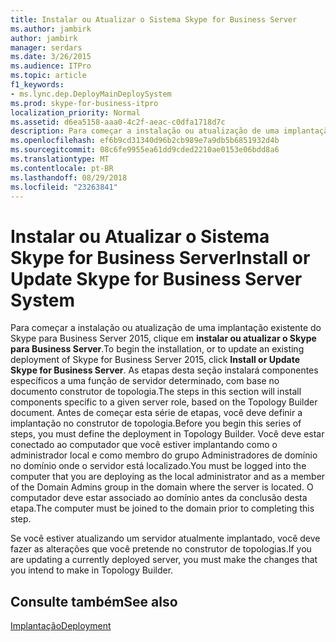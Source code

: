 ```yaml
---
title: Instalar ou Atualizar o Sistema Skype for Business Server
ms.author: jambirk
author: jambirk
manager: serdars
ms.date: 3/26/2015
ms.audience: ITPro
ms.topic: article
f1_keywords:
- ms.lync.dep.DeployMainDeploySystem
ms.prod: skype-for-business-itpro
localization_priority: Normal
ms.assetid: d6ea5158-aaa0-4c2f-aeac-c0dfa1718d7c
description: Para começar a instalação ou atualização de uma implantação existente do Skype para Business Server 2015, clique em instalar ou atualizar Skype para Business Server. As etapas desta seção instalará componentes específicos a uma função de servidor determinado, com base no documento construtor de topologia. Antes de começar esta série de etapas, você deve definir a implantação no construtor de topologia. Você deve estar conectado ao computador que você estiver implantando como o administrador local e como membro do grupo Administradores de domínio no domínio onde o servidor está localizado. O computador deve estar associado ao domínio antes da conclusão desta etapa.
ms.openlocfilehash: ef6b9cd31340d96b2cb989e7a9db5b6851932d4b
ms.sourcegitcommit: 08c6fe9955ea61dd9cded2210ae0153e06bdd8a6
ms.translationtype: MT
ms.contentlocale: pt-BR
ms.lasthandoff: 08/29/2018
ms.locfileid: "23263841"
---
```

# <a name="install-or-update-skype-for-business-server-system"></a><span data-ttu-id="3b483-107">Instalar ou Atualizar o Sistema Skype for Business Server</span><span class="sxs-lookup"><span data-stu-id="3b483-107">Install or Update Skype for Business Server System</span></span>

<span data-ttu-id="3b483-108">Para começar a instalação ou atualização de uma implantação existente do Skype para Business Server 2015, clique em **instalar ou atualizar o Skype para Business Server**.</span><span class="sxs-lookup"><span data-stu-id="3b483-108">To begin the installation, or to update an existing deployment of Skype for Business Server 2015, click **Install or Update Skype for Business Server**.</span></span> <span data-ttu-id="3b483-109">As etapas desta seção instalará componentes específicos a uma função de servidor determinado, com base no documento construtor de topologia.</span><span class="sxs-lookup"><span data-stu-id="3b483-109">The steps in this section will install components specific to a given server role, based on the Topology Builder document.</span></span> <span data-ttu-id="3b483-110">Antes de começar esta série de etapas, você deve definir a implantação no construtor de topologia.</span><span class="sxs-lookup"><span data-stu-id="3b483-110">Before you begin this series of steps, you must define the deployment in Topology Builder.</span></span> <span data-ttu-id="3b483-111">Você deve estar conectado ao computador que você estiver implantando como o administrador local e como membro do grupo Administradores de domínio no domínio onde o servidor está localizado.</span><span class="sxs-lookup"><span data-stu-id="3b483-111">You must be logged into the computer that you are deploying as the local administrator and as a member of the Domain Admins group in the domain where the server is located.</span></span> <span data-ttu-id="3b483-112">O computador deve estar associado ao domínio antes da conclusão desta etapa.</span><span class="sxs-lookup"><span data-stu-id="3b483-112">The computer must be joined to the domain prior to completing this step.</span></span>

<span data-ttu-id="3b483-113">Se você estiver atualizando um servidor atualmente implantado, você deve fazer as alterações que você pretende no construtor de topologias.</span><span class="sxs-lookup"><span data-stu-id="3b483-113">If you are updating a currently deployed server, you must make the changes that you intend to make in Topology Builder.</span></span>

## <a name="see-also"></a><span data-ttu-id="3b483-114">Consulte também</span><span class="sxs-lookup"><span data-stu-id="3b483-114">See also</span></span>

[<span data-ttu-id="3b483-115">Implantação</span><span class="sxs-lookup"><span data-stu-id="3b483-115">Deployment</span></span>](https://technet.microsoft.com/library/83bd43ee-c1fe-4b38-bfa7-3eb382817bf9.aspx)